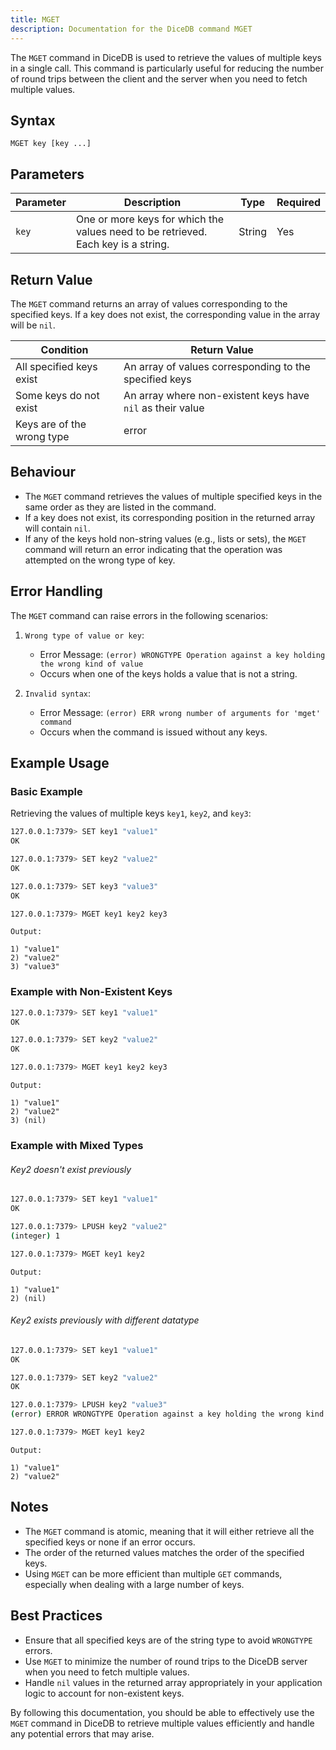 ```yaml
---
title: MGET
description: Documentation for the DiceDB command MGET
---
```


The `MGET` command in DiceDB is used to retrieve the values of multiple keys in a single call. This command is particularly useful for reducing the number of round trips between the client and the server when you need to fetch multiple values.

## Syntax

```
MGET key [key ...]
```

## Parameters

| Parameter  | Description                                             | Type    | Required |
|------------|---------------------------------------------------------|---------|----------|
| `key`      | One or more keys for which the values need to be retrieved. Each key is a string.       |String   |  Yes     |
                                      

## Return Value

The `MGET` command returns an array of values corresponding to the specified keys. If a key does not exist, the corresponding value in the array will be `nil`.

| Condition                         | Return Value                                                |
|-----------------------------------|-------------------------------------------------------------|
| All specified keys exist          | An array of values corresponding to the specified keys       |
| Some keys do not exist            | An array where non-existent keys have `nil` as their value   |
| Keys are of the wrong type        | error                                                       |

## Behaviour

- The `MGET` command retrieves the values of multiple specified keys in the same order as they are listed in the command.
- If a key does not exist, its corresponding position in the returned array will contain `nil`.
- If any of the keys hold non-string values (e.g., lists or sets), the `MGET` command will return an error indicating that the operation was attempted on the wrong type of key.


## Error Handling

The `MGET` command can raise errors in the following scenarios:

1. `Wrong type of value or key`:

   - Error Message: `(error) WRONGTYPE Operation against a key holding the wrong kind of value`
   - Occurs when one of the keys holds a value that is not a string.

2. `Invalid syntax`:

   - Error Message: `(error) ERR wrong number of arguments for 'mget' command`
   - Occurs when the command is issued without any keys.

## Example Usage

### Basic Example

Retrieving the values of multiple keys `key1`, `key2`, and `key3`:


```bash
127.0.0.1:7379> SET key1 "value1"
OK
```
```bash
127.0.0.1:7379> SET key2 "value2"
OK
```
```bash
127.0.0.1:7379> SET key3 "value3"
OK
```
```bash
127.0.0.1:7379> MGET key1 key2 key3
```

`Output:`

```
1) "value1"
2) "value2"
3) "value3"
```

### Example with Non-Existent Keys

```bash
127.0.0.1:7379> SET key1 "value1"
OK
```
```bash
127.0.0.1:7379> SET key2 "value2"
OK
```
```bash
127.0.0.1:7379> MGET key1 key2 key3
```
`Output:`

```
1) "value1"
2) "value2"
3) (nil)
```

### Example with Mixed Types

###### Key2 doesn't exist previously

```bash
127.0.0.1:7379> SET key1 "value1"
OK
```
```bash
127.0.0.1:7379> LPUSH key2 "value2"
(integer) 1
```
```bash
127.0.0.1:7379> MGET key1 key2
```

`Output:`

```
1) "value1"
2) (nil)
```

###### Key2 exists previously with different datatype

```bash
127.0.0.1:7379> SET key1 "value1"
OK
```
```bash
127.0.0.1:7379> SET key2 "value2"
OK
```
```bash
127.0.0.1:7379> LPUSH key2 "value3"
(error) ERROR WRONGTYPE Operation against a key holding the wrong kind of value
```
```bash
127.0.0.1:7379> MGET key1 key2
```

`Output:`

```
1) "value1"
2) "value2"
```

## Notes

- The `MGET` command is atomic, meaning that it will either retrieve all the specified keys or none if an error occurs.
- The order of the returned values matches the order of the specified keys.
- Using `MGET` can be more efficient than multiple `GET` commands, especially when dealing with a large number of keys.

## Best Practices

- Ensure that all specified keys are of the string type to avoid `WRONGTYPE` errors.
- Use `MGET` to minimize the number of round trips to the DiceDB server when you need to fetch multiple values.
- Handle `nil` values in the returned array appropriately in your application logic to account for non-existent keys.

By following this documentation, you should be able to effectively use the `MGET` command in DiceDB to retrieve multiple values efficiently and handle any potential errors that may arise.
